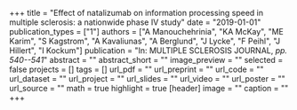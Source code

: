 +++
title = "Effect of natalizumab on information processing speed in multiple sclerosis: a nationwide phase IV study"
date = "2019-01-01"
publication_types = ["1"]
authors = ["A Manouchehrinia", "KA McKay", "ME Karim", "S Kagstrom", "A Kavaliunas", "A Berglund", "J Lycke", "F Peihl", "J Hillert", "I Kockum"]
publication = "In: MULTIPLE SCLEROSIS JOURNAL, _pp. 540--541_"
abstract = ""
abstract_short = ""
image_preview = ""
selected = false
projects = []
tags = []
url_pdf = ""
url_preprint = ""
url_code = ""
url_dataset = ""
url_project = ""
url_slides = ""
url_video = ""
url_poster = ""
url_source = ""
math = true
highlight = true
[header]
image = ""
caption = ""
+++

